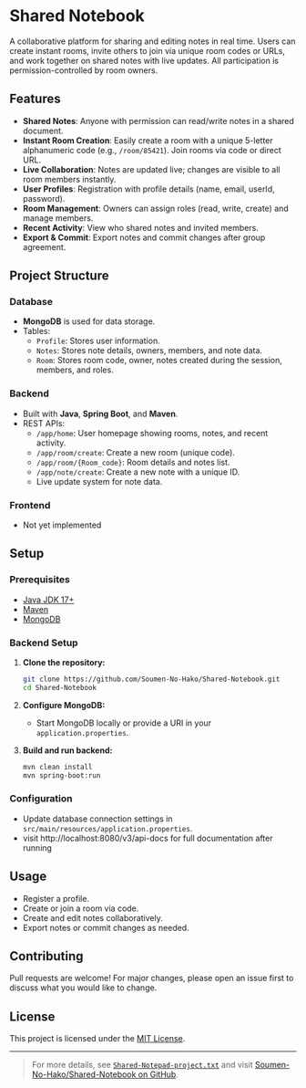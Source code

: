 # Shared Notebook

A collaborative platform for sharing and editing notes in real time. Users can create instant rooms, invite others to join via unique room codes or URLs, and work together on shared notes with live updates. All participation is permission-controlled by room owners.

## Features

- **Shared Notes**: Anyone with permission can read/write notes in a shared document.
- **Instant Room Creation**: Easily create a room with a unique 5-letter alphanumeric code (e.g., `/room/85421`). Join rooms via code or direct URL.
- **Live Collaboration**: Notes are updated live; changes are visible to all room members instantly.
- **User Profiles**: Registration with profile details (name, email, userId, password).
- **Room Management**: Owners can assign roles (read, write, create) and manage members.
- **Recent Activity**: View who shared notes and invited members.
- **Export & Commit**: Export notes and commit changes after group agreement.

## Project Structure

### Database

- **MongoDB** is used for data storage.
- Tables:
  - `Profile`: Stores user information.
  - `Notes`: Stores note details, owners, members, and note data.
  - `Room`: Stores room code, owner, notes created during the session, members, and roles.

### Backend

- Built with **Java**, **Spring Boot**, and **Maven**.
- REST APIs:
  - `/app/home`: User homepage showing rooms, notes, and recent activity.
  - `/app/room/create`: Create a new room (unique code).
  - `/app/room/{Room_code}`: Room details and notes list.
  - `/app/note/create`: Create a new note with a unique ID.
  - Live update system for note data.

### Frontend

- Not yet implemented

## Setup

### Prerequisites

- [Java JDK 17+](https://adoptopenjdk.net/)
- [Maven](https://maven.apache.org/)
- [MongoDB](https://www.mongodb.com/try/download/community)

### Backend Setup

1. **Clone the repository:**
   ```bash
   git clone https://github.com/Soumen-No-Hako/Shared-Notebook.git
   cd Shared-Notebook
   ```

2. **Configure MongoDB:**
   - Start MongoDB locally or provide a URI in your `application.properties`.

3. **Build and run backend:**
   ```bash
   mvn clean install
   mvn spring-boot:run
   ```

### Configuration

- Update database connection settings in `src/main/resources/application.properties`.
- visit http://localhost:8080/v3/api-docs for full documentation after running

## Usage

- Register a profile.
- Create or join a room via code.
- Create and edit notes collaboratively.
- Export notes or commit changes as needed.

## Contributing

Pull requests are welcome! For major changes, please open an issue first to discuss what you would like to change.

## License

This project is licensed under the [MIT License](LICENSE).

---

> For more details, see [`Shared-Notepad-project.txt`](Shared-Notepad-project.txt) and visit [Soumen-No-Hako/Shared-Notebook on GitHub](https://github.com/Soumen-No-Hako/Shared-Notebook).
